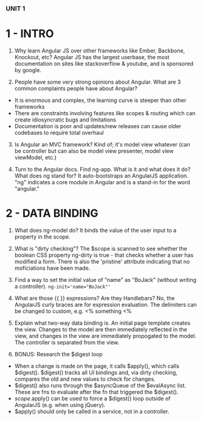### UNIT 1 ###

# 1 - INTRO #
1. Why learn Angular JS over other frameworks like Ember, Backbone, Knockout, etc?
Angular JS has the largest userbase, the most documentation on sites like stackoverflow & youtube, and is sponsored by google.

2. People have some very strong opinions about Angular. What are 3 common complaints people have about Angular?
* It is enormous and complex, the learning curve is steeper than other frameworks
* There are constraints involving features like scopes & routing which can create idiosyncratic bugs and limitations
* Documentation is poor and updates/new releases can cause older codebases to require total overhaul

3. Is Angular an MVC framework?
Kind of; it's model view whatever (can be controller but can also be model view presenter, model view viewModel, etc.)

4. Turn to the Angular docs. Find ng-app. What is it and what does it do? What does ng stand for?
It auto-bootstraps an AngularJS application. "ng" indicates a core module in Angular and is a stand-in for the word "angular."

# 2 - DATA BINDING #
1. What does ng-model do?
It binds the value of the user input to a property in the scope.

2. What is "dirty checking"?
The $scope is scanned to see whether the boolean CSS property ng-dirty is true - that checks whether a user has modified a form. There is also the 'pristine' attribute indicating that no moficiations have been made.

3. Find a way to set the initial value of "name" as "BoJack" (without writing a controller).
`ng-init='name="BoJack"'`

4. What are those {{ }} expressions? Are they Handlebars?
No, the AngularJS curly braces are for expression evaluation. The delimiters can be changed to custom, e.g. <% something <%

5. Explain what two-way data binding is.
An initial page template creates the view. Changes to the model are then immediately reflected in the view, and changes in the view are immediately propogated to the model. The controller is separated from the view.

6. BONUS: Research the $digest loop
* When a change is made on the page, it calls $apply(), which calls $digest(). $digest() tracks all UI bindings and, via dirty checking, compares the old and new values to check for changes.
* $digest() also runs through the $asyncQueue of the $evalAsync list. These are fns to evaluate after the fn that triggered the $digest().
* $scope.$apply() can be used to force a $digest() loop outside of AngularJS (e.g. when using jQuery).
* $apply() should only be called in a service, not in a controller.
